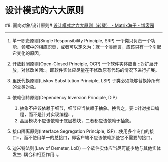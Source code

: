 # 设计模式的六大原则
#8. 面向对象/设计原则#
[设计模式之六大原则（转载） - Matrix海子 - 博客园](https://www.cnblogs.com/dolphin0520/p/3919839.html)
- - - -
1. 单一职责原则(Single Responsibility Principle, SRP)
一个类只负责一个功能、领域中的相应职责，或者可以定义为：就一个类而言，应该只有一个引起它变化的原因。

2. 开放封闭原则(Open-Closed Principle, OCP)
一个软件实体应当 ::对扩展开放，对修改关闭::。即软件实体应尽量在不修改原有代码的情况下进行扩展。

3. 里氏代换原则(Liskov Substitution Principle, LSP)
子类必须能够替换掉所有的父类对象。

4. 依赖倒转原则(Dependency Inversion Principle, DIP)
	1. 抽象不应该依赖于细节，细节应当依赖于抽象。换言之，要 ::针对接口编程，而不是针对实现编程:: 。
	2. 高层模块不应该依赖于底层模块，二者都应该依赖于抽象。

5. 接口隔离原则(Interface Segregation Principle, ISP)
::使用多个专门的接口::，而不使用单一的总接口，即客户端不应该依赖那些它不需要的接口。

6. 迪米特法则(Law of Demeter, LoD)
一个软件实体应当尽可能少地与其他实体发生::耦合和相互作用::。
